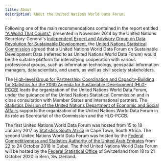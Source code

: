 ```yaml
---
title: About
description: About the United Nations World Data Forum.
---
```


Following one of the main recommendations contained in the report entitled ["A World That Counts"](https://www.undatarevolution.org/wp-content/uploads/2014/11/A-World-That-Counts.pdf), presented in November 2014 by the United Nations Secretary-General's [Independent Expert and Advisory Group on Data Revolution for Sustainable Development](https://www.undatarevolution.org/about-ieag/), the [United Nations Statistical Commission](https://unstats.un.org/unsd/statcom) agreed that a United Nations World Data Forum on Sustainable Development Data (referred to as United Nations World Data Forum) would be the suitable platform for intensifying cooperation with various professional groups, such as information technology, geospatial information managers, data scientists, and users, as well as civil society stakeholders.

The [High-level Group for Partnership, Coordination and Capacity-Building for Statistics for the 2030 Agenda for Sustainable Development (HLG-PCCB)](https://unstats.un.org/sdgs/hlg/) leads the organization of the United Nations World Data Forum, under the guidance of the United Nations Statistical Commission and in close consultation with Member States and international partners. The [Statistics Division of the United Nations Department of Economic and Social Affairs](https://unstats.un.org/) supports the organization of the United Nations World Data Forum in its role as Secretariat of the Commission and the HLG-PCCB.

The first United Nations World Data Forum was hosted from 15 to 18 January 2017 by [Statistics South Africa](http://www.statssa.gov.za/) in Cape Town, South Africa. The second United Nations World Data Forum was hosted by the [Federal Competitiveness and Statistics Authority of the United Arab Emirates](https://fcsa.gov.ae/en-us) from 22 to 24 October 2018 in Dubai. The third United Nations World Data Forum will be hosted by the [Federal Statistical Office](https://www.bfs.admin.ch/bfs/en/home.html) of Switzerland from 18 to 21 October 2020 in Bern, Switzerland.
